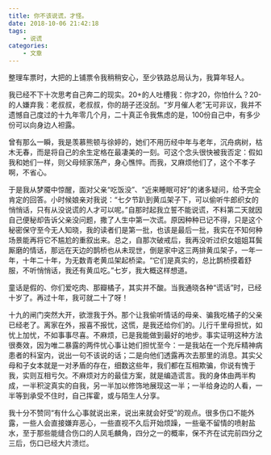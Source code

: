 ```yaml
---
title: 你不该说谎，才怪。
date: 2018-10-06 21:42:18
tags: 
    - 说谎
categories:
    - 文章
---
```


整理车票时，大把的上铺票令我稍稍安心，至少铁路总局认为，我算年轻人。

我已经不下十次思考自己奔二的现实。20+的人吐槽我：你才20，你怕什么？20-的人嫌弃我：老叔叔，老叔叔，你的胡子还没刮。“岁月催人老”无可非议，我并不遗憾自己度过的十九年零几个月，二十真正令我焦虑的是，100份自己中，有多少份可以向身边人袒露。

曾有那么一瞬，我是羡慕熊顿与徐婷的，她们不用历经中年与老年，沉舟病树，枯木无春，而是将自己的余生定格在最凄美的一刻。可这个念头很快被我否定：假如我和她们一样，则父母倾家荡产，身心憔悴。而我，又麻烦他们了，这个不孝子啊，不省心。

于是我从梦魇中惊醒，面对父亲“吃饭没”、“近来睡眠可好”的诸多疑问，给予完全肯定的回答。小时候娘亲对我说：“七夕节趴到黄瓜架子下，可以偷听牛郎织女的悄悄话，只有从没说谎的人才可以呢。”自那时起我立誓不能说谎，不料第二天就因自己便秘却告诉父亲没问题，撒了人生中第一次谎。原因种种已记不得，只是这个秘密保守至今无人知晓，我的读者们是第一批，也该是最后一批，我实在不知何种场景能再将它不尴尬的重叙出来。总之，自那次破戒后，我再没听过织女姐姐耳鬓厮磨的情话，那远在天边的鹊桥也从未现世，倒是家中这三两排黄瓜架子，一年一年，十年二十年，为无数青老黄瓜架起桥梁。“它们是真实的，总比鹊桥摸着舒服，不听悄悄话，我还有黄瓜吃。”七岁，我大概这样想道。

童话是假的、你们爱吃肉、那瓣橘子，其实并不酸。当我通晓各种“谎话”时，已经十岁了。再过十年，我可就二十了呀！

十九的闸门突然大开，欲泄我于外。那个让我偷听情话的母亲、骗我吃橘子的父亲已经老了。离家在外，报喜不报忧，这慌，是我还给你们的。儿行千里母担忧，如忧上加忧，不如事事尽喜。不麻烦，已是我能做到最好的地步。事实证明这种方法很奏效，因为唯二暴露的两件忧心事让她们担忧至今：一是我站在一个充斥精神病患者的科室内，说出一句不该说的话；二是向他们透露再次去那里的消息。其实父母和子女本就是一对矛盾的存在，细数这些年，我们都在互相欺骗，你说有愧于我，实则互相亏欠。不麻烦对方的最佳方案，就是编造谎言。我的身体由两半构成，一半积淀真实的自我，另一半加以修饰地展现这一半；一半给身边的人看，一半等到承受不住时，自己挥霍，或与陌生人分享。

我十分不赞同“有什么心事就说出来，说出来就会好受”的观点。很多伤口不能外露，一些人会直接嫌弃恶心，一些直视不久后开始烦躁，一些毫不留情的喷射盐水，至于那些能缝合伤口的人凤毛麟角，四分之一的概率，保不齐在试完前四分之三后，伤口已经大片溃烂。

 